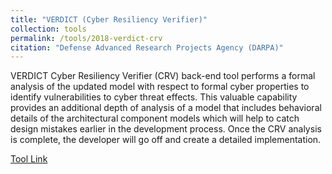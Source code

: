 ```yaml
---
title: "VERDICT (Cyber Resiliency Verifier)"
collection: tools
permalink: /tools/2018-verdict-crv
citation: "Defense Advanced Research Projects Agency (DARPA)"
---
```


VERDICT Cyber Resiliency Verifier (CRV) back-end tool performs a formal analysis of the updated model with respect to formal cyber properties to identify vulnerabilities to cyber threat effects. This valuable capability provides an additional depth of analysis of a model that includes behavioral details of the architectural component models which will help to catch design mistakes earlier in the development process. Once the CRV analysis is complete, the developer will go off and create a detailed implementation.

[Tool Link](https://github.com/ge-high-assurance/VERDICT/)
